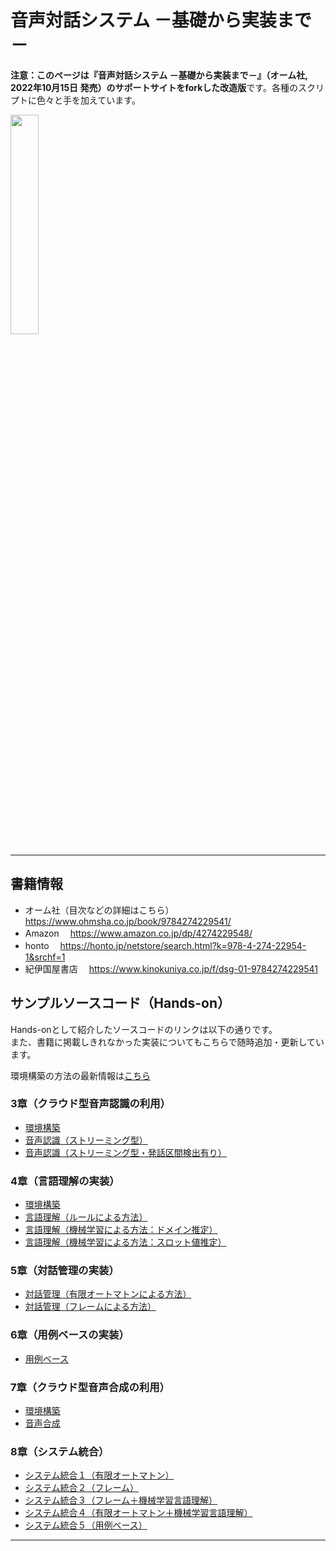 # 音声対話システム －基礎から実装まで－
**注意：このページは『音声対話システム －基礎から実装まで－』（オーム社, 2022年10月15日 発売）のサポートサイトをforkした改造版**です。各種のスクリプトに色々と手を加えています。

<img src="https://user-images.githubusercontent.com/31427099/192208284-5c1e25a6-2188-401d-a234-8409f84d04cd.jpg" width="30%">

* * *
## 書籍情報

- オーム社（目次などの詳細はこちら）
　https://www.ohmsha.co.jp/book/9784274229541/
- Amazon
　https://www.amazon.co.jp/dp/4274229548/
- honto
　https://honto.jp/netstore/search.html?k=978-4-274-22954-1&srchf=1
- 紀伊国屋書店
　https://www.kinokuniya.co.jp/f/dsg-01-9784274229541

## サンプルソースコード（Hands-on）

Hands-onとして紹介したソースコードのリンクは以下の通りです。  
また、書籍に掲載しきれなかった実装についてもこちらで随時追加・更新しています。 

環境構築の方法の最新情報は[こちら](environment.md)

### 3章（クラウド型音声認識の利用）

- [環境構築](environment.md#3%E7%AB%A0-%E3%82%AF%E3%83%A9%E3%82%A6%E3%83%89%E5%9E%8B%E9%9F%B3%E5%A3%B0%E8%AA%8D%E8%AD%98%E3%81%AE%E5%88%A9%E7%94%A8)
- [音声認識（ストリーミング型）](src/asr_google_streaming.ipynb)
- [音声認識（ストリーミング型・発話区間検出有り）](src/asr_google_streaming_vad.ipynb)

### 4章（言語理解の実装）

- [環境構築](environment.md#4%E7%AB%A0-%E8%A8%80%E8%AA%9E%E7%90%86%E8%A7%A3%E3%81%AE%E5%AE%9F%E8%A3%85)
- [言語理解（ルールによる方法）](src/slu_rule.ipynb)
- [言語理解（機械学習による方法：ドメイン推定）](src/slu_ml_domain.ipynb)
- [言語理解（機械学習による方法：スロット値推定）](src/slu_ml_slot.ipynb)

### 5章（対話管理の実装）

- [対話管理（有限オートマトンによる方法）](src/dm_fst.ipynb)
- [対話管理（フレームによる方法）](src/dm_frame.ipynb)

### 6章（用例ベースの実装）

- [用例ベース](src/example_based.ipynb)

### 7章（クラウド型音声合成の利用）

- [環境構築](environment.md#7%E7%AB%A0-%E3%82%AF%E3%83%A9%E3%82%A6%E3%83%89%E5%9E%8B%E9%9F%B3%E5%A3%B0%E5%90%88%E6%88%90%E3%81%AE%E5%88%A9%E7%94%A8)
- [音声合成](src/tts_google.ipynb)

### 8章（システム統合）

- [システム統合１（有限オートマトン）](src/system1.ipynb)
- [システム統合２（フレーム）](src/system2.ipynb)
- [システム統合３（フレーム＋機械学習言語理解）](src/system3.ipynb)
- [システム統合４（有限オートマトン＋機械学習言語理解）](src/system4.ipynb)
- [システム統合５（用例ベース）](src/system5.ipynb)

* * *

